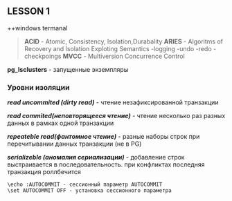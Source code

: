 ## LESSON 1


++windows termanal
> **ACID** - Atomic, Consistency, Isolation,Durabality
> **ARIES** - Algoritms of Recovery and Isolation Exploting Semantics
-logging
-undo
-redo
-checkpoings
> **MVCC** - Multiversion Concurrence Control

**pg_lsclusters** - запущенные экземпляры

### Уровни изоляции

***read uncommited (dirty read)*** - чтение незафиксированной транзакции

***read commited(неповторящееся чтение)*** - чтение несколько раз разных данных в рамках одной транзакции

***repeateble read(фантомное чтение)*** - разные наборы строк при перечитывании данных транзакции (не в PG)

***serializeble (аномалия сериализации)*** - добавление строк выстраивается в последовательность. при конфликтах последняя транзакция роллбечится

```
\echo :AUTOCOMMIT - сессионный параметр AUTOCOMMIT
\set AUTOCOMMIT OFF - установка сессионного параметра
```
